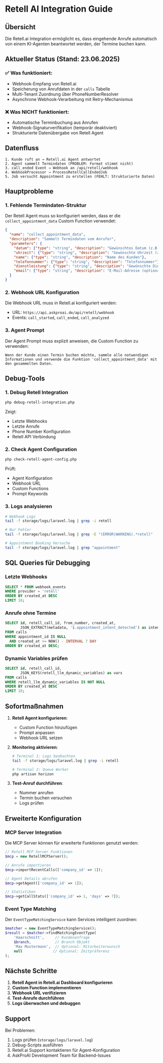 # Retell AI Integration Guide

## Übersicht

Die Retell.ai Integration ermöglicht es, dass eingehende Anrufe automatisch von einem KI-Agenten beantwortet werden, der Termine buchen kann.

## Aktueller Status (Stand: 23.06.2025)

### ✅ Was funktioniert:
- Webhook-Empfang von Retell.ai
- Speicherung von Anrufdaten in der `calls` Tabelle
- Multi-Tenant Zuordnung über PhoneNumberResolver
- Asynchrone Webhook-Verarbeitung mit Retry-Mechanismus

### ❌ Was NICHT funktioniert:
- Automatische Terminbuchung aus Anrufen
- Webhook-Signaturverifikation (temporär deaktiviert)
- Strukturierte Datenübergabe von Retell Agent

## Datenfluss

```
1. Kunde ruft an → Retell.ai Agent antwortet
2. Agent sammelt Termindaten (PROBLEM: Format stimmt nicht)
3. call_ended Event → Webhook an /api/retell/webhook
4. WebhookProcessor → ProcessRetellCallEndedJob
5. Job versucht Appointment zu erstellen (FEHLT: Strukturierte Daten)
```

## Hauptprobleme

### 1. Fehlende Termindaten-Struktur

Der Retell Agent muss so konfiguriert werden, dass er die `collect_appointment_data` Custom Function verwendet:

```json
{
  "name": "collect_appointment_data",
  "description": "Sammelt Termindaten vom Anrufer",
  "parameters": {
    "datum": {"type": "string", "description": "Gewünschtes Datum (z.B. 25.06.2025)"},
    "uhrzeit": {"type": "string", "description": "Gewünschte Uhrzeit (z.B. 14:30)"},
    "name": {"type": "string", "description": "Name des Kunden"},
    "telefonnummer": {"type": "string", "description": "Telefonnummer"},
    "dienstleistung": {"type": "string", "description": "Gewünschte Dienstleistung"},
    "email": {"type": "string", "description": "E-Mail-Adresse (optional)"}
  }
}
```

### 2. Webhook URL Konfiguration

Die Webhook URL muss in Retell.ai konfiguriert werden:
- URL: `https://api.askproai.de/api/retell/webhook`
- Events: `call_started`, `call_ended`, `call_analyzed`

### 3. Agent Prompt

Der Agent Prompt muss explizit anweisen, die Custom Function zu verwenden:

```
Wenn der Kunde einen Termin buchen möchte, sammle alle notwendigen Informationen und verwende die Funktion 'collect_appointment_data' mit den gesammelten Daten.
```

## Debug-Tools

### 1. Debug Retell Integration
```bash
php debug-retell-integration.php
```

Zeigt:
- Letzte Webhooks
- Letzte Anrufe
- Phone Number Konfiguration
- Retell API Verbindung

### 2. Check Agent Configuration
```bash
php check-retell-agent-config.php
```

Prüft:
- Agent Konfiguration
- Webhook URL
- Custom Functions
- Prompt Keywords

### 3. Logs analysieren
```bash
# Webhook Logs
tail -f storage/logs/laravel.log | grep -i retell

# Nur Fehler
tail -f storage/logs/laravel.log | grep -E "(ERROR|WARNING).*retell"

# Appointment Booking Versuche
tail -f storage/logs/laravel.log | grep "appointment"
```

## SQL Queries für Debugging

### Letzte Webhooks
```sql
SELECT * FROM webhook_events 
WHERE provider = 'retell' 
ORDER BY created_at DESC 
LIMIT 10;
```

### Anrufe ohne Termine
```sql
SELECT id, retell_call_id, from_number, created_at,
       JSON_EXTRACT(metadata, '$.appointment_intent_detected') as intent
FROM calls 
WHERE appointment_id IS NULL 
  AND created_at >= NOW() - INTERVAL 7 DAY
ORDER BY created_at DESC;
```

### Dynamic Variables prüfen
```sql
SELECT id, retell_call_id, 
       JSON_KEYS(retell_llm_dynamic_variables) as vars
FROM calls 
WHERE retell_llm_dynamic_variables IS NOT NULL
ORDER BY created_at DESC 
LIMIT 10;
```

## Sofortmaßnahmen

1. **Retell Agent konfigurieren**:
   - Custom Function hinzufügen
   - Prompt anpassen
   - Webhook URL setzen

2. **Monitoring aktivieren**:
   ```bash
   # Terminal 1: Logs beobachten
   tail -f storage/logs/laravel.log | grep -i retell
   
   # Terminal 2: Queue Worker
   php artisan horizon
   ```

3. **Test-Anruf durchführen**:
   - Nummer anrufen
   - Termin buchen versuchen
   - Logs prüfen

## Erweiterte Konfiguration

### MCP Server Integration

Die MCP Server können für erweiterte Funktionen genutzt werden:

```php
// Retell MCP Server Funktionen
$mcp = new RetellMCPServer();

// Anrufe importieren
$mcp->importRecentCalls(['company_id' => 1]);

// Agent Details abrufen
$mcp->getAgent(['company_id' => 1]);

// Statistiken
$mcp->getCallStats(['company_id' => 1, 'days' => 7]);
```

### Event Type Matching

Der `EventTypeMatchingService` kann Services intelligent zuordnen:

```php
$matcher = new EventTypeMatchingService();
$result = $matcher->findMatchingEventType(
    'Haarschnitt',     // Kundenanfrage
    $branch,           // Branch Objekt
    'Max Mustermann',  // Optional: Mitarbeiterwunsch
    null              // Optional: Zeitpräferenz
);
```

## Nächste Schritte

1. **Retell Agent in Retell.ai Dashboard konfigurieren**
2. **Custom Function implementieren**
3. **Webhook URL verifizieren**
4. **Test-Anrufe durchführen**
5. **Logs überwachen und debuggen**

## Support

Bei Problemen:
1. Logs prüfen (`storage/logs/laravel.log`)
2. Debug-Scripts ausführen
3. Retell.ai Support kontaktieren für Agent-Konfiguration
4. AskProAI Development Team für Backend-Issues